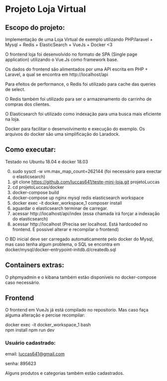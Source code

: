 # Projeto Loja Virtual

## Escopo do projeto:

Implementação de uma Loja Virtual de exemplo utilizando PHP/laravel + Mysql + Redis + ElasticSearch + VueJs + Docker <3

O frontend loja foi desenvolvido no formato de SPA (Single page application) utilizando o Vue.Js como framework base.

Os dados do frontend são alimentados por uma API escrita em PHP + Laravel, a qual se encontra em http://localhost/api

Para efeitos de performance, o Redis foi utilizado para cache das queries de select.

O Redis também foi utilizado para ser o armazenamento do carrinho de compras dos clientes.

O Elasticsearch foi utilizado como indexação para uma busca mais eficiente na loja.

Docker para facilitar o desenvolvimento e execução do exemplo. Os arquivos do docker são uma simplificação do Laradock.

## Como executar: 
Testado no Ubuntu 18.04 e docker 18.03

0. sudo sysctl -w vm.max_map_count=262144    (foi necessário para exectar o elasticsearch)
1. git clone https://github.com/luccas641/teste-mini-loja.git projetoLuccas
2. cd projetoLuccas/docker
3. docker-compose build
4. docker-compose up nginx mysql redis elasticsearch workspace
5. docker exec -it docker_workspace_1 composer install
6. aguardar o elasticsearch terminar de carregar.
7. acessar http://localhost/api/index     (essa chamada irá forçar a indexação do elasticsearch)
8. acessar http://localhost               (Precisa ser localhost. Está hardcoded no frontend. É possivel alterar e recompilar o frontend)

O BD inicial deve ser carregado automaticamente pelo docker do Mysql, mas caso tenha algum problema, o SQL se encontra em docker/mysql/docker-entrypoint-initdb.d/createdb.sql

## Containers extras:
O phpmyadmin e o kibana também estão disponíveis no docker-compose caso necessário.

## Frontend
O frontend em VueJs já está compilado no repositorio. Mas caso faça alguma alteração e percise recompilar:

docker exec -it docker_workspace_1 bash   
npm install
npm run dev

### Usuário cadastrado:
email: luccas641@gmail.com

senha: 895623

Alguns produtos e categorias também estão cadastrados. 
